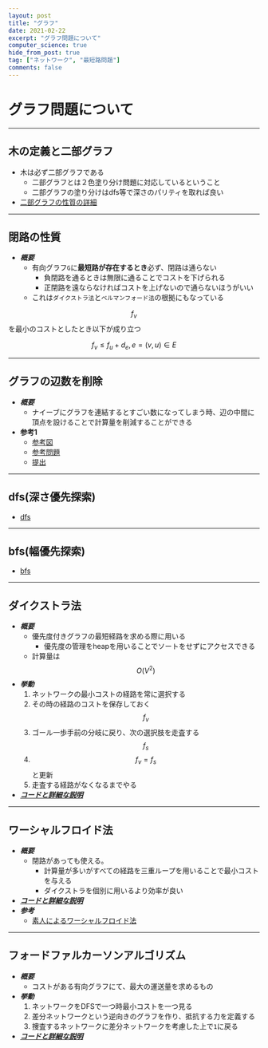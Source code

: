```yaml
---
layout: post
title: "グラフ"
date: 2021-02-22
excerpt: "グラフ問題について"
computer_science: true
hide_from_post: true
tag: ["ネットワーク", "最短路問題"]
comments: false
---
```


# グラフ問題について

---

## 木の定義と二部グラフ
 - 木は必ず二部グラフである
   - 二部グラフとは２色塗り分け問題に対応しているということ
   - 二部グラフの塗り分けはdfs等で深さのパリティを取れば良い  
 - [二部グラフの性質の詳細](https://github.com/E869120/kyopro_educational_90/blob/main/editorial/026.jpg)

---

## 閉路の性質
 - ***概要***
   - 有向グラフ`G`に**最短路が存在するとき**必ず、閉路は通らない  
	 - 負閉路を通るときは無限に通ることでコストを下げられる
	 - 正閉路を遠ならなければコストを上げないので通らないほうがいい
   - これは`ダイクストラ法`と`ベルマンフォード法`の根拠にもなっている  

$$f_v$$を最小のコストとしたとき以下が成り立つ

$$
f_v \leq f_u + d_e, e=(v, u) \in E
$$

---

## グラフの辺数を削除
 - ***概要***  
   - ナイーブにグラフを連結するとすごい数になってしまう時、辺の中間に頂点を設けることで計算量を削減することができる
 - **参考1**
   - [参考図](https://github.com/E869120/kyopro_educational_90/blob/main/editorial/054.jpg)
   - [参考問題](https://atcoder.jp/contests/typical90/tasks/typical90_bb)
   - [提出](https://atcoder.jp/contests/typical90/submissions/23563661)

---

## dfs(深さ優先探索)
 - [dfs](/dfs/)

---

## bfs(幅優先探索)
 - [bfs](/bfs/)


---

## ダイクストラ法
 - ***概要***
   - 優先度付きグラフの最短経路を求める際に用いる
	 - 優先度の管理をheapを用いることでソートをせずにアクセスできる
   - 計算量は$$O(V^2)$$  
 - ***挙動***
   1. ネットワークの最小コストの経路を常に選択する
   2. その時の経路のコストを保存しておく$$f_v$$
   3. ゴール一歩手前の分岐に戻り、次の選択肢を走査する$$f_s$$
   4. $$f_v = f_s$$と更新
   5. 走査する経路がなくなるまでやる
 - [***コードと詳細な説明***](/dijkstra/)

---

## ワーシャルフロイド法
 - ***概要***
   - 閉路があっても使える。  
	 - 計算量が多いがすべての経路を三重ループを用いることで最小コストを与える  
	 - ダイクストラを個別に用いるより効率が良い
 - [***コードと詳細な説明***](/floyd-warshall/)
 - ***参考***
   - [素人によるワーシャルフロイド法](https://qiita.com/okaryo/items/8e6cd73f8a676b7a5d75)

---

## フォードファルカーソンアルゴリズム
 - ***概要***
   - コストがある有向グラフにて、最大の運送量を求めるもの
 - ***挙動***
   1. ネットワークをDFSで一つ時最小コストを一つ見る
   2. 差分ネットワークという逆向きのグラフを作り、抵抗する力を定義する
   3. 捜査するネットワークに差分ネットワークを考慮した上で`1`に戻る
 - [***コードと詳細な説明***](/ford-fulkerson/)
